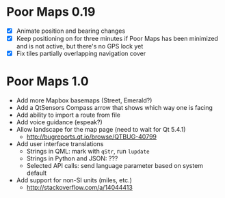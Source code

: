 Poor Maps 0.19
==============

 * [X] Animate position and bearing changes
 * [X] Keep positioning on for three minutes if Poor Maps has been
       minimized and is not active, but there's no GPS lock yet
 * [X] Fix tiles partially overlapping navigation cover

Poor Maps 1.0
=============

 * Add more Mapbox basemaps (Street, Emerald?)
 * Add a QtSensors Compass arrow that shows which way one is facing
 * Add ability to import a route from file
 * Add voice guidance (espeak?)
 * Allow landscape for the map page (need to wait for Qt 5.4.1)
   - <http://bugreports.qt.io/browse/QTBUG-40799>
 * Add user interface translations
   - Strings in QML: mark with `qStr`, run `lupdate`
   - Strings in Python and JSON: ???
   - Selected API calls: send language parameter based on system default
 * Add support for non-SI units (miles, etc.)
   - <http://stackoverflow.com/a/14044413>
